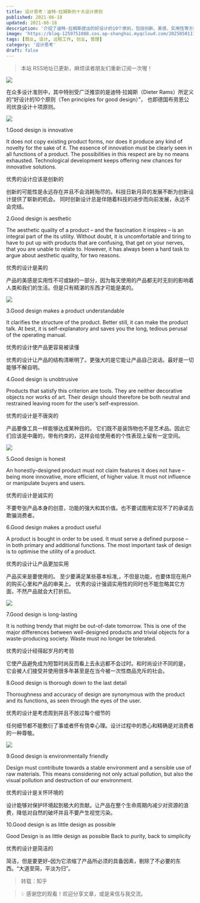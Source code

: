 ```yaml
---
title: 设计思考：迪特·拉姆斯的十大设计原则
published: 2021-06-18
updated: 2021-06-18
description: '介绍了迪特·拉姆斯提出的好设计的10个原则，包括创新、美感、实用性等方面，帮助读者理解优秀设计的核心要素。'
image: 'https://blog-1259751088.cos.ap-shanghai.myqcloud.com/20250501175649339.png?imageSlim'
tags: [商业, 设计, 远程工作, 创业, 管理]
category: '设计思考'
draft: false
---
```


> 本站 RSS地址已更新，麻烦读者朋友们重新订阅一次喔！

![](https://blog-1259751088.cos.ap-shanghai.myqcloud.com/20201130233051.jpeg)

在众多设计准则中，其中特别受广泛推崇的是迪特·拉姆斯（Dieter Rams）所定义的“好设计的10个原则（Ten principles for good design）”， 也即德国布劳恩公司优良设计十项原则。

![](https://blog-1259751088.cos.ap-shanghai.myqcloud.com/uPic/ZvlNUr.png)

1.Good design is innovative

It does not copy existing product forms, nor does it produce any kind of novelty for the sake of it. The essence of innovation must be clearly seen in all functions of a product. The possibilities in this respect are by no means exhausted. Technological development keeps offering new chances for innovative solutions.

优秀的设计应该是创新的

创新的可能性是永远存在并且不会消耗殆尽的。科技日新月异的发展不断为创新设计提供了崭新的机会。 同时创新设计总是伴随着科技的进步而向前发展，永远不会完结。

2.Good design is aesthetic

The aesthetic quality of a product – and the fascination it inspires – is an integral part of the its utility. Without doubt, it is uncomfortable and tiring to have to put up with products that are confusing, that get on your nerves, that you are unable to relate to. However, it has always been a hard task to argue about aesthetic quality, for two reasons.

优秀的设计是美的

产品的美感是实用性不可或缺的一部分，因为每天使用的产品都无时无刻的影响着人类和我们的生活。但是只有精湛的东西才可能是美的。

![](https://blog-1259751088.cos.ap-shanghai.myqcloud.com/uPic/SkLFKY.png)

3.Good design makes a product understandable

It clarifies the structure of the product. Better still, it can make the product talk. At best, it is self-explanatory and saves you the long, tedious perusal of the operating manual.

优秀的设计使产品更容易被读懂

优秀的设计让产品的结构清晰明了。更强大的是它能让产品自己说话。最好是一切能够不解自明。

4.Good design is unobtrusive

Products that satisfy this criterion are tools. They are neither decorative objects nor works of art. Their design should therefore be both neutral and restrained leaving room for the user’s self-expression.

优秀的设计是不唐突的

产品要像工具一样能够达成某种目的。 它们既不是装饰物也不是艺术品。因此它们应该是中庸的，带有约束的，这样会给使用者的个性表现上留有一定空间。

![](https://blog-1259751088.cos.ap-shanghai.myqcloud.com/20201130233051.jpeg)

5.Good design is honest

An honestly-designed product must not claim features it does not have – being more innovative, more efficient, of higher value. It must not influence or manipulate buyers and users.

优秀的设计是诚实的

不要夸张产品本身的创意，功能的强大和其价值。也不要试图用实现不了的承诺去欺骗消费者。

6.Good design makes a product useful

A product is bought in order to be used. It must serve a defined purpose – in both primary and additional functions. The most important task of design is to optimise the utility of a product.

优秀的设计让产品更加实用

产品买来是要使用的。 至少要满足某些基本标准,，不但是功能，也要体现在用户的购买心里和产品的审美上。 优秀的设计强调实用性的同时也不能忽略其它方面，不然产品就会大打折扣。

![](https://blog-1259751088.cos.ap-shanghai.myqcloud.com/uPic/ZvlNUr.png)

7.Good design is long-lasting

It is nothing trendy that might be out-of-date tomorrow. This is one of the major differences between well-designed products and trivial objects for a waste-producing society. Waste must no longer be tolerated.

优秀的设计经得起岁月的考验

它使产品避免成为短暂时尚反而看上去永远都不会过时。和时尚设计不同的是， 它会被人们接受并使用很多年甚至是在当今被一次性商品充斥的社会。

8.Good design is thorough down to the last detail

Thoroughness and accuracy of design are synonymous with the product and its functions, as seen through the eyes of the user.

优秀的设计是考虑周到并且不放过每个细节的

任何细节都不能敷衍了事或者怀有侥幸心理。设计过程中的悉心和精确是对消费者的一种尊敬。

![](https://blog-1259751088.cos.ap-shanghai.myqcloud.com/uPic/SkLFKY.png)

9.Good design is environmentally friendly

Design must contribute towards a stable environment and a sensible use of raw materials. This means considering not only actual pollution, but also the visual pollution and destruction of our environment.

优秀的设计是关怀环境的

设计能够对保护环境起到极大的贡献。让产品在整个生命周期内减少对资源的浪费，降低对自然的破坏并且不要产生视觉污染。

10.Good design is as little design as possible

Good Design is as little design as possible
Back to purity, back to simplicity

优秀的设计是简洁的

简洁，但是要更好–因为它浓缩了产品所必须的具备因素，剔除了不必要的东西。“大道至简，平淡为归”。

> 转载：知乎

> 💡 感谢您的观看！欢迎分享文章，或是来信与我交流。